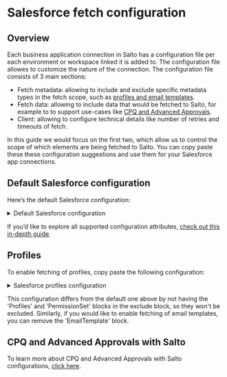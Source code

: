 # Salesforce fetch configuration
## Overview
Each business application connection in Salto has a configuration file per each environment or workspace linked it is added to. The configuration file allowes to customize the nature of the connection. The configuration file consists of 3 main sections:
- Fetch metadata: allowing to include and exclude specific metadata types in the fetch scope, such as [profiles and email templates](https://github.com/salto-io/salto/blob/main/packages/salesforce-adapter/fetch-config-doc.md#profiles).
- Fetch data: allowing to include data that would be fetched to Salto, for example to to support use-cases like [CPQ and Advanced Approvals](https://github.com/salto-io/salto/blob/main/packages/salesforce-adapter/cpq-sbaa-config-doc.md).
- Client: allowing to configure technical details like number of retries and timeouts of fetch.

In this guide we would focus on the first two, which allow us to control the scope of which elements are being fetched to Salto. You can copy paste these these configuration suggestions and use them for your Salesforce app connections.

## Default Salesforce configuration
Here’s the default Salesforce configuration:
<details>
<summary> Default Salesforce configuration </summary>

```hcl
salesforce {
  fetch = {
    metadata = {
      include = [
        {
          metadataType = ".*"
          namespace = ""
          name = ".*"
        },
      ]
      exclude = [
        {
          metadataType = "Report"
        },
        {
          metadataType = "ReportType"
        },
        {
          metadataType = "ReportFolder"
        },
        {
          metadataType = "Dashboard"
        },
        {
          metadataType = "DashboardFolder"
        },
        {
          metadataType = "Profile"
        },
        {
          metadataType = "PermissionSet"
        },
        {
          metadataType = "SiteDotCom"
        },
        {
          metadataType = "EmailTemplate"
        },
        {
          metadataType = "ContentAsset"
        },
        {
          metadataType = "CustomObjectTranslation"
        },
        {
          metadataType = "StandardValueSet"
          name = "^(AddressCountryCode)|(AddressStateCode)$"
          namespace = ""
        },
        {
          metadataType = "ConnectedApp"
          name = "CPQIntegrationUserApp"
        },
      ]
    }
    fetchAllCustomSettings = false
  }
  maxItemsInRetrieveRequest = 2500
}
```
</details>

If you’d like to explore all supported configuration attributes, [check out this in-depth guide](https://github.com/salto-io/salto/edit/main/packages/salesforce-adapter/config_doc.md).

## Profiles
To enable fetching of profiles, copy paste the following configuration:
<details>
<summary> Salesforce profiles configuration </summary>

```hcl
salesforce {
  fetch = {
    metadata = {
      include = [
        {
          metadataType = ".*"
          namespace = ""
          name = ".*"
        },
      ]
      exclude = [
        {
          metadataType = "Report"
        },
        {
          metadataType = "ReportType"
        },
        {
          metadataType = "ReportFolder"
        },
        {
          metadataType = "Dashboard"
        },
        {
          metadataType = "DashboardFolder"
        },
        {
          metadataType = "SiteDotCom"
        },
        {
          metadataType = "EmailTemplate"
        },
        {
          metadataType = "ContentAsset"
        },
        {
          metadataType = "CustomObjectTranslation"
        },
        {
          metadataType = "StandardValueSet"
          name = "^(AddressCountryCode)|(AddressStateCode)$"
          namespace = ""
        },
        {
          metadataType = "ConnectedApp"
          name = "CPQIntegrationUserApp"
        },
      ]
    }
    fetchAllCustomSettings = false
  }
  maxItemsInRetrieveRequest = 2500
}
```
</details>

This configuration differs from the default one above by not having the 'Profiles' and 'PermissionSet' blocks in the exclude block, so they won't be excluded. Similarly, if you would like to enable fetching of email templates, you can remove the 'EmailTemplate' block.



## CPQ and Advanced Approvals with Salto
To learn more about CPQ and Advanced Approvals with Salto configurations, [click here](https://github.com/salto-io/salto/blob/main/packages/salesforce-adapter/cpq-sbaa-config-doc.md).